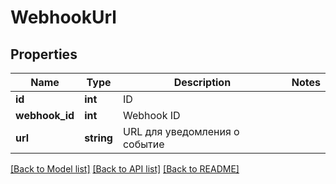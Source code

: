# WebhookUrl

## Properties
Name | Type | Description | Notes
------------ | ------------- | ------------- | -------------
**id** | **int** | ID | 
**webhook_id** | **int** | Webhook ID | 
**url** | **string** | URL для уведомления о событие | 

[[Back to Model list]](../README.md#documentation-for-models) [[Back to API list]](../README.md#documentation-for-api-endpoints) [[Back to README]](../README.md)


